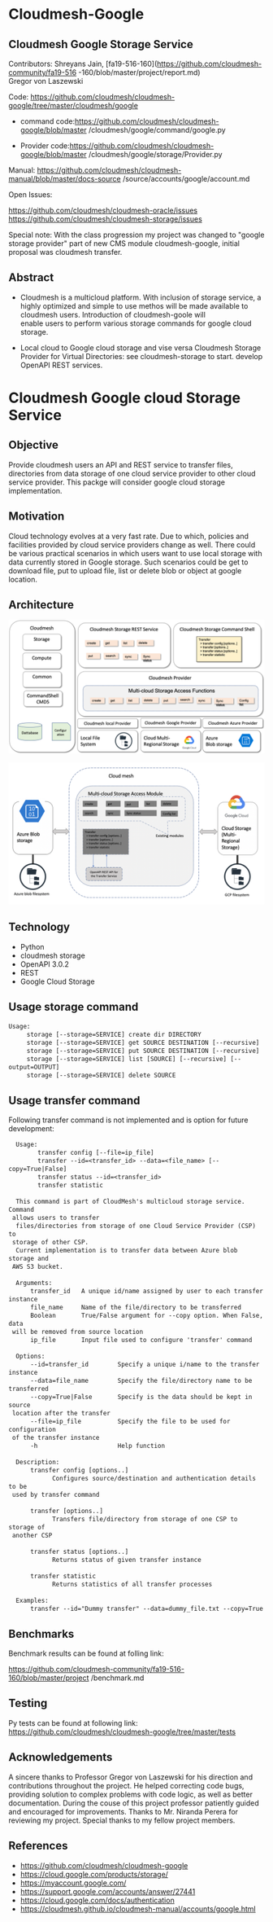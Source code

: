 
# Cloudmesh-Google
## Cloudmesh Google Storage Service
Contributors:
Shreyans Jain, [fa19-516-160](https://github.com/cloudmesh-community/fa19-516
-160/blob/master/project/report.md)   
Gregor von Laszewski


Code: https://github.com/cloudmesh/cloudmesh-google/tree/master/cloudmesh/google

* command code:https://github.com/cloudmesh/cloudmesh-google/blob/master
/cloudmesh/google/command/google.py 

* Provider code:https://github.com/cloudmesh/cloudmesh-google/blob/master
/cloudmesh/google/storage/Provider.py 

Manual: https://github.com/cloudmesh/cloudmesh-manual/blob/master/docs-source
/source/accounts/google/account.md 


Open Issues:

https://github.com/cloudmesh/cloudmesh-oracle/issues
https://github.com/cloudmesh/cloudmesh-storage/issues


Special note: With the class progression my project was changed to
"google storage provider" part of new CMS module cloudmesh-google, initial
 proposal was cloudmesh transfer. 

## Abstract
* Cloudmesh is a multicloud platform. With inclusion of storage
service, a highly optimized and simple to use methos will be made
available to cloudmesh users. Introduction of cloudmesh-goole will  
enable users to perform various storage commands for google cloud storage.

* Local cloud to Google cloud storage and vise versa Cloudmesh Storage
  Provider for Virtual Directories: see cloudmesh-storage to start.
  develop OpenAPI REST services.
  
 
 
# Cloudmesh Google cloud Storage Service	
## Objective

Provide cloudmesh users an API and REST service to transfer files,
directories from data storage of one cloud service provider to other
cloud service provider. This packge will consider  google cloud storage 
implementation.


## Motivation

Cloud technology evolves at a very fast rate. Due to which, policies and
facilities provided by cloud service providers change as well. There
could be various practical scenarios in which users want to use local storage
 with data currently stored in Google storage. Such scenarios could be
get to download file, put to upload file, list or delete blob or object at
 google location. 


## Architecture

![Architecture](images/gregor-cloud-storage.png)

![Architecture](images/Architecture_v2.png)

## Technology
* Python
* cloudmesh storage
* OpenAPI 3.0.2
* REST
* Google Cloud Storage

## Usage storage command
```
Usage:
     storage [--storage=SERVICE] create dir DIRECTORY
     storage [--storage=SERVICE] get SOURCE DESTINATION [--recursive]
     storage [--storage=SERVICE] put SOURCE DESTINATION [--recursive]
     storage [--storage=SERVICE] list [SOURCE] [--recursive] [--output=OUTPUT]
     storage [--storage=SERVICE] delete SOURCE

```
## Usage transfer command
Following transfer command is not implemented and is option for future
 development: 
 
```
  Usage:
        transfer config [--file=ip_file]
        transfer --id=<transfer_id> --data=<file_name> [--copy=True|False]
        transfer status --id=<transfer_id>
        transfer statistic

  This command is part of CloudMesh's multicloud storage service. Command
 allows users to transfer 
  files/directories from storage of one Cloud Service Provider (CSP) to
 storage of other CSP. 
  Current implementation is to transfer data between Azure blob storage and
 AWS S3 bucket. 

  Arguments:
      transfer_id   A unique id/name assigned by user to each transfer instance
      file_name     Name of the file/directory to be transferred
      Boolean       True/False argument for --copy option. When False, data
 will be removed from source location 
      ip_file       Input file used to configure 'transfer' command

  Options:
      --id=transfer_id        Specify a unique i/name to the transfer instance
      --data=file_name        Specify the file/directory name to be transferred
      --copy=True|False       Specify is the data should be kept in source
 location after the transfer 
      --file=ip_file          Specify the file to be used for configuration
 of the transfer instance 
      -h                      Help function

  Description:
      transfer config [options..]
            Configures source/destination and authentication details to be
 used by transfer command 

      transfer [options..]
            Transfers file/directory from storage of one CSP to storage of
 another CSP 

      transfer status [options..]
            Returns status of given transfer instance

      transfer statistic
            Returns statistics of all transfer processes

  Examples:
      transfer --id="Dummy transfer" --data=dummy_file.txt --copy=True
```


## Benchmarks

Benchmark results can be found at folling link:

https://github.com/cloudmesh-community/fa19-516-160/blob/master/project
/benchmark.md 

## Testing

Py tests can be found at following link:
https://github.com/cloudmesh/cloudmesh-google/tree/master/tests

## Acknowledgements

A sincere thanks to Professor Gregor von Laszewski for his direction and
contributions throughout the project. He helped correcting code bugs, 
providing solution to complex problems with code logic, as well as better
 documentation. During the couse of this project professor patiently guided
  and encouraged for improvements. Thanks to Mr. Niranda Perera for reviewing
   my project. Special thanks to my fellow project members.    


## References 

* https://github.com/cloudmesh/cloudmesh-google
* https://cloud.google.com/products/storage/
* https://myaccount.google.com/
* https://support.google.com/accounts/answer/27441
* https://cloud.google.com/docs/authentication
* https://cloudmesh.github.io/cloudmesh-manual/accounts/google.html


